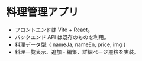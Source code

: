 <!-- Use this file to provide workspace-specific custom instructions to Copilot. For more details, visit https://code.visualstudio.com/docs/copilot/copilot-customization#_use-a-githubcopilotinstructionsmd-file -->

# 料理管理アプリ

- フロントエンドは Vite + React。
- バックエンド API は既存のものを利用。
- 料理データ型: { nameJa, nameEn, price, img }
- 料理一覧表示、追加・編集、詳細ページ遷移を実装。
